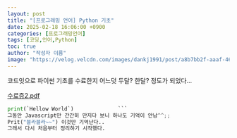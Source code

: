 ```yaml
---
layout: post
title: "[프로그래밍 언어] Python 기초"
date: 2025-02-18 16:06:00 +0900
categories: [프로그래밍언어]
tags: [코딩,언어,Python]
toc: true
author: "작성자 이름"
image: "https://velog.velcdn.com/images/dankj1991/post/a8b7bb2f-aaaf-4661-9914-cd442fca8f2f/image.png"
---
```



코드잇으로 파이썬 기초를 수료한지 어느덧 두달? 한달? 정도가 되었다...   

[수료증2.pdf](https://github.com/user-attachments/files/18840450/2.pdf)


   ```python  
print(`Hellow World`)              ```
그동안 Javascript만 간간히 만지다 보니 하나도 기억이 안남^^;;  
Prit("블라블라~~") 이것만 기억난다..  
그래서 다시 처음부터 정리하기 시작했다.   


  

